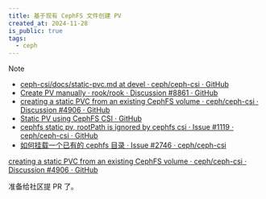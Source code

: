 ```yaml
---
title: 基于现有 CephFS 文件创建 PV
created_at: 2024-11-28
is_public: true
tags:
  - ceph
---
```


> [!NOTE]
>
> - [ceph-csi/docs/static-pvc.md at devel · ceph/ceph-csi · GitHub](https://github.com/ceph/ceph-csi/blob/devel/docs/static-pvc.md)
> - [Create PV manually · rook/rook · Discussion #8861 · GitHub](https://github.com/rook/rook/discussions/8861)
> - [creating a static PVC from an existing CephFS volume · ceph/ceph-csi · Discussion #4906 · GitHub](https://github.com/ceph/ceph-csi/discussions/4906)
> - [Static PV using CephFS CSI · GitHub](https://gist.github.com/ShyamsundarR/1009b79966992470f588a277429ae2e1)
> - [cephfs static pv, rootPath is ignored by cephfs csi · Issue #1119 · ceph/ceph-csi · GitHub](https://github.com/ceph/ceph-csi/issues/1119)
> - [如何挂载一个已有的 cephfs 目录 · Issue #2746 · ceph/ceph-csi](https://github.com/ceph/ceph-csi/issues/2746)

[creating a static PVC from an existing CephFS volume · ceph/ceph-csi · Discussion #4906 · GitHub](https://github.com/ceph/ceph-csi/discussions/4906)

准备给社区提 PR 了。

